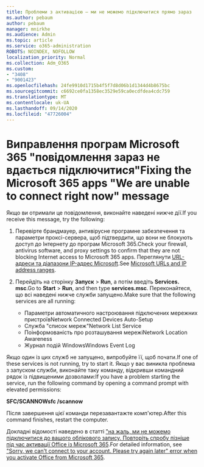 ```yaml
---
title: Проблеми з активацією – ми не можемо підключитися прямо зараз
ms.author: pebaum
author: pebaum
manager: mnirkhe
ms.audience: Admin
ms.topic: article
ms.service: o365-administration
ROBOTS: NOINDEX, NOFOLLOW
localization_priority: Normal
ms.collection: Adm_O365
ms.custom:
- "3408"
- "9001423"
ms.openlocfilehash: 24fe9910d1715b4f5f7d8d06b1d1344d4b8675bc
ms.sourcegitcommit: c6692ce0fa1358ec3529e59ca0ecdfdea4cdc759
ms.translationtype: MT
ms.contentlocale: uk-UA
ms.lasthandoff: 09/14/2020
ms.locfileid: "47726004"
---
```

# <a name="fixing-the-microsoft-365-apps-we-are-unable-to-connect-right-now-message"></a><span data-ttu-id="07931-102">Виправлення програм Microsoft 365 "повідомлення зараз не вдається підключитися"</span><span class="sxs-lookup"><span data-stu-id="07931-102">Fixing the Microsoft 365 apps "We are unable to connect right now" message</span></span>

<span data-ttu-id="07931-103">Якщо ви отримали це повідомлення, виконайте наведені нижче дії.</span><span class="sxs-lookup"><span data-stu-id="07931-103">If you receive this message, try the following:</span></span>

1. <span data-ttu-id="07931-104">Перевірте брандмауер, антивірусне програмне забезпечення та параметри проксі-сервера, щоб підтвердити, що вони не блокують доступ до Інтернету до програм Microsoft 365.</span><span class="sxs-lookup"><span data-stu-id="07931-104">Check your firewall, antivirus software, and proxy settings to confirm that they are not blocking Internet access to Microsoft 365 apps.</span></span> <span data-ttu-id="07931-105">Переглянути [URL-адреси та діапазони IP-адрес Microsoft](https://docs.microsoft.com/office365/enterprise/urls-and-ip-address-ranges).</span><span class="sxs-lookup"><span data-stu-id="07931-105">See [Microsoft URLs and IP address ranges](https://docs.microsoft.com/office365/enterprise/urls-and-ip-address-ranges).</span></span>

2. <span data-ttu-id="07931-106">Перейдіть на сторінку **Запуск**  >  **Run**, а потім введіть **Services. msc**.</span><span class="sxs-lookup"><span data-stu-id="07931-106">Go to **Start** > **Run**, and then type **services.msc**.</span></span> <span data-ttu-id="07931-107">Переконайтеся, що всі наведені нижче служби запущено.</span><span class="sxs-lookup"><span data-stu-id="07931-107">Make sure that the following services are all running:</span></span>
    - <span data-ttu-id="07931-108">Параметри автоматичного настроювання підключених мережних пристроїв</span><span class="sxs-lookup"><span data-stu-id="07931-108">Network Connected Devices Auto-Setup</span></span>
    - <span data-ttu-id="07931-109">Служба "список мереж"</span><span class="sxs-lookup"><span data-stu-id="07931-109">Network List Service</span></span>
    - <span data-ttu-id="07931-110">Поінформованість про розташування мережі</span><span class="sxs-lookup"><span data-stu-id="07931-110">Network Location Awareness</span></span>
    - <span data-ttu-id="07931-111">Журнал подій Windows</span><span class="sxs-lookup"><span data-stu-id="07931-111">Windows Event Log</span></span>

<span data-ttu-id="07931-112">Якщо один із цих служб не запущено, випробуйте її, щоб почати.</span><span class="sxs-lookup"><span data-stu-id="07931-112">If one of these services is not running, try to start it.</span></span> <span data-ttu-id="07931-113">Якщо у вас виникла проблема з запуском служби, виконайте таку команду, відкривши командний рядок із підвищеними дозволами:</span><span class="sxs-lookup"><span data-stu-id="07931-113">If you have a problem starting the service, run the following command by opening a command prompt with elevated permissions:</span></span>

<span data-ttu-id="07931-114">**SFC/SCANNOW**</span><span class="sxs-lookup"><span data-stu-id="07931-114">**sfc /scannow**</span></span>

<span data-ttu-id="07931-115">Після завершення цієї команди перезавантажте комп'ютер.</span><span class="sxs-lookup"><span data-stu-id="07931-115">After this command finishes, restart the computer.</span></span>

<span data-ttu-id="07931-116">Докладні відомості наведено в статті ["на жаль, ми не можемо підключитися до вашого облікового запису. Повторіть спробу пізніше під час активації Office із Microsoft 365](https://docs.microsoft.com/office/troubleshoot/activation-installation/issue-when-activate-office-from-office-365).</span><span class="sxs-lookup"><span data-stu-id="07931-116">For detailed information, see ["Sorry, we can't connect to your account. Please try again later" error when you activate Office from Microsoft 365](https://docs.microsoft.com/office/troubleshoot/activation-installation/issue-when-activate-office-from-office-365).</span></span>